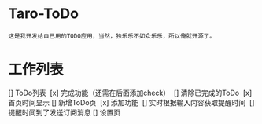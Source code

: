 # Taro-ToDo
    这是我开发给自己用的TODO应用，当然，独乐乐不如众乐乐，所以俺就开源了。
# 工作列表
[] ToDo列表
&nbsp;[x] 完成功能（还需在后面添加check）
&nbsp;[] 清除已完成的ToDo
&nbsp;[x] 首页时间显示
[] 新增ToDo页
&nbsp;[x] 添加功能
&nbsp;[] 实时根据输入内容获取提醒时间
&nbsp;[] 提醒时间到了发送订阅消息
[] 设置页